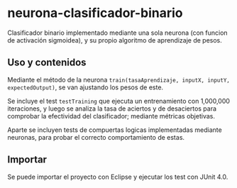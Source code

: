 # neurona-clasificador-binario
Clasificador binario implementado mediante una sola neurona (con funcion de activación sigmoidea), y su propio algoritmo de aprendizaje de pesos.

## Uso y contenidos
Mediante el método de la neurona ```train(tasaAprendizaje, inputX, inputY, expectedOutput)```, se van ajustando los pesos de este.

Se incluye el test ```testTraining``` que ejecuta un entrenamiento con 1,000,000 iteraciones, y luego se analiza la tasa de aciertos y de desaciertos para comprobar la efectividad del clasificador; mediante métricas objetivas.

Aparte se incluyen tests de compuertas logicas implementadas mediante neuronas, para probar el correcto comportamiento de estas.

## Importar
Se puede importar el proyecto con Eclipse y ejecutar los test con JUnit 4.0.
